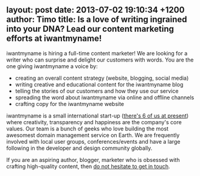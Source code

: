 layout: post
date: 2013-07-02 19:10:34 +1200
author: Timo
title: Is a love of writing ingrained into your DNA? Lead our content marketing efforts at iwantmyname!
----

iwantmyname is hiring a full-time content marketer! We are looking for a writer who can surprise and delight our customers with words. You are the one giving iwantmyname a voice by:

- creating an overall content strategy (website, blogging, social media)
- writing creative and educational content for the iwantmyname blog
- telling the stories of our customers and how they use our service
- spreading the word about iwantmyname via online and offline channels
- crafting copy for the iwantmyname website

iwantmyname is a small international start-up ([there's 6 of us at present](https://iwantmyname.com/about)) where creativity, transparency and happiness are the company's core values. Our team is a bunch of geeks who love building the most awesomest domain management service on Earth. We are frequently involved with local user groups, conferences/events and have a large following in the developer and design community globally.

If you are an aspiring author, blogger, marketer who is obsessed with crafting high-quality content, then [do not hesitate to get in touch](https://iwantmyname.com/jobs/content-marketer).
